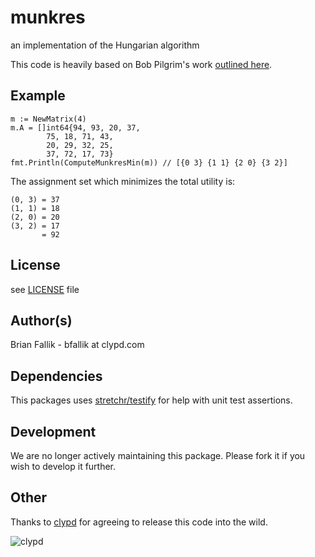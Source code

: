 # munkres

an implementation of the Hungarian algorithm

This code is heavily based on Bob Pilgrim's work [outlined here](http://csclab.murraystate.edu/bob.pilgrim/445/munkres.html).

## Example
    m := NewMatrix(4)
    m.A = []int64{94, 93, 20, 37,
            75, 18, 71, 43,
            20, 29, 32, 25,
            37, 72, 17, 73}
    fmt.Println(ComputeMunkresMin(m)) // [{0 3} {1 1} {2 0} {3 2}]

The assignment set which minimizes the total utility is:

    (0, 3) = 37
    (1, 1) = 18
    (2, 0) = 20
    (3, 2) = 17
           = 92

## License
see [LICENSE](https://github.com/clyphub/munkres/blob/master/LICENSE) file

## Author(s)
Brian Fallik - bfallik at clypd.com

## Dependencies
This packages uses [stretchr/testify](http://godoc.org/github.com/stretchr/testify) for help with unit test assertions.

## Development
We are no longer actively maintaining this package.  Please fork it if you wish to develop it further.

## Other
Thanks to [clypd](http://www.clypd.com) for agreeing to release this code into the wild.

![clypd](http://www.clypd.com/wp-content/uploads/2013/08/logo_clypd_70@2x.png "clypd")
